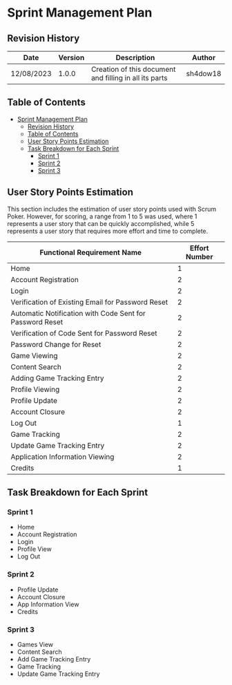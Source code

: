 # Sprint Management Plan

## Revision History

| Date  | Version | Description                                               | Author    |
| ----- | ------- | --------------------------------------------------------- | --------- |
| 12/08/2023     | 1.0.0   | Creation of this document and filling in all its parts   | sh4dow18 |

## Table of Contents

- [Sprint Management Plan](#sprint-management-plan)
  - [Revision History](#revision-history)
  - [Table of Contents](#table-of-contents)
  - [User Story Points Estimation](#user-story-points-estimation)
  - [Task Breakdown for Each Sprint](#task-breakdown-for-each-sprint)
    - [Sprint 1](#sprint-1)
    - [Sprint 2](#sprint-2)
    - [Sprint 3](#sprint-3)

## User Story Points Estimation

This section includes the estimation of user story points used with Scrum Poker. However, for scoring, a range from 1 to 5 was used, where 1 represents a user story that can be quickly accomplished, while 5 represents a user story that requires more effort and time to complete.

| Functional Requirement Name                                         | Effort Number |
| ------------------------------------------------------------------ | ------------- |
| Home                                                               | 1             |
| Account Registration                                               | 2             |
| Login                                                              | 2             |
| Verification of Existing Email for Password Reset                  | 2             |
| Automatic Notification with Code Sent for Password Reset           | 2             |
| Verification of Code Sent for Password Reset                       | 2             |
| Password Change for Reset                                          | 2             |
| Game Viewing                                                       | 2             |
| Content Search                                                     | 2             |
| Adding Game Tracking Entry                                         | 2             |
| Profile Viewing                                                    | 2             |
| Profile Update                                                     | 2             |
| Account Closure                                                    | 2             |
| Log Out                                                            | 1             |
| Game Tracking                                                      | 2             |
| Update Game Tracking Entry                                         | 2             |
| Application Information Viewing                                    | 2             |
| Credits                                                            | 1             |

## Task Breakdown for Each Sprint

### Sprint 1

- Home
- Account Registration
- Login
- Profile View
- Log Out

### Sprint 2

- Profile Update
- Account Closure
- App Information View
- Credits

### Sprint 3

- Games View
- Content Search
- Add Game Tracking Entry
- Game Tracking
- Update Game Tracking Entry
